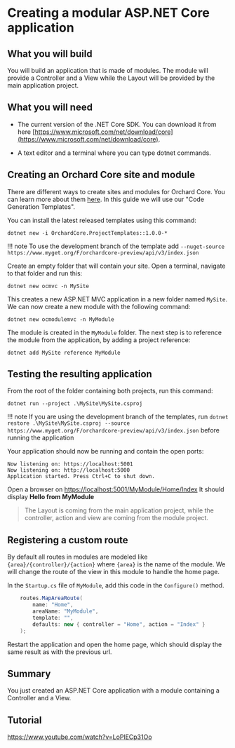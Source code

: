 # Creating a modular ASP.NET Core application

## What you will build

You will build an application that is made of modules. The module will provide a Controller and a View while the Layout will
be provided by the main application project.

## What you will need

- The current version of the .NET Core SDK. You can download it from here [https://www.microsoft.com/net/download/core](https://www.microsoft.com/net/download/core).

- A text editor and a terminal where you can type dotnet commands.

## Creating an Orchard Core site and module

There are different ways to create sites and modules for Orchard Core. You can learn more about them [here](../../getting-started/templates/README.md). In this guide we will use our "Code Generation Templates".

You can install the latest released templates using this command:

```dotnet new -i OrchardCore.ProjectTemplates::1.0.0-*```

!!! note
    To use the development branch of the template add `--nuget-source https://www.myget.org/F/orchardcore-preview/api/v3/index.json`

Create an empty folder that will contain your site. Open a terminal, navigate to that folder and run this:

```dotnet new ocmvc -n MySite```

This creates a new ASP.NET MVC application in a new folder named `MySite`.
We can now create a new module with the following command:

```dotnet new ocmodulemvc -n MyModule```

The module is created in the `MyModule` folder.
The next step is to reference the module from the application, by adding a project reference:

```dotnet add MySite reference MyModule```

## Testing the resulting application

From the root of the folder containing both projects, run this command:

`dotnet run --project .\MySite\MySite.csproj`

!!! note
    If you are using the development branch of the templates, run `dotnet restore .\MySite\MySite.csproj --source https://www.myget.org/F/orchardcore-preview/api/v3/index.json` before running the application

Your application should now be running and contain the open ports:

```
Now listening on: https://localhost:5001
Now listening on: http://localhost:5000
Application started. Press Ctrl+C to shut down.
```

Open a browser on <https://localhost:5001/MyModule/Home/Index>
It should display __Hello from MyModule__

> The Layout is coming from the main application project, while the controller, action and view are coming from the module project.

## Registering a custom route

By default all routes in modules are modeled like `{area}/{controller}/{action}` where `{area}` is the name of the module.
We will change the route of the view in this module to handle the home page.

In the `Startup.cs` file of `MyModule`, add this code in the `Configure()` method.

```csharp
    routes.MapAreaRoute(
        name: "Home",
        areaName: "MyModule",
        template: "",
        defaults: new { controller = "Home", action = "Index" }
    );
```

Restart the application and open the home page, which should display the same result as with the previous url.

## Summary

You just created an ASP.NET Core application with a module containing a Controller and a View.

## Tutorial
<https://www.youtube.com/watch?v=LoPlECp31Oo>
